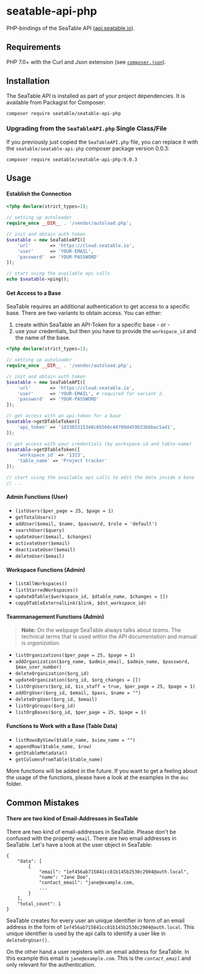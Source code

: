 # seatable-api-php

PHP-bindings of the SeaTable API ([api.seatable.io]).

[api.seatable.io]: https://api.seatable.io/

## Requirements

PHP 7.0+ with the Curl and Json extension (see [`composer.json`](composer.json)).

## Installation

The SeaTable API is installed as part of your project dependencies. It is available from Packagist for Composer:

```
composer require seatable/seatable-api-php
```

### Upgrading from the `SeaTableAPI.php` Single Class/File

If you previously just copied the `SeaTableAPI.php` file, you can replace it with the `seatable/seatable-api-php` composer package version 0.0.3:

```
composer require seatable/seatable-api-php:0.0.3
```

## Usage

#### Establish the Connection

```php
<?php declare(strict_types=1);

// setting up autoloader
require_once __DIR__ . '/vendor/autoload.php';

// init and obtain auth token
$seatable = new SeaTableAPI([
    'url'       => 'https://cloud.seatable.io',
    'user'      => 'YOUR-EMAIL',
    'password'  => 'YOUR-PASSWORD'
]);

// start using the available api calls
echo $seatable->ping();
```

#### Get Access to a Base

SeaTable requires an additional authentication to get access to a specific base. There are two variants to obtain access. You can either:

1. create within SeaTable an API-Token for a specific base _- or -_
2. use your credentials, but then you have to provide the `workspace_id` and the name of the base.

```php
<?php declare(strict_types=1);

// setting up autoloader
require_once __DIR__ . '/vendor/autoload.php';

// init and obtain auth token
$seatable = new SeaTableAPI([
    'url'       => 'https://cloud.seatable.io',
    'user'      => 'YOUR-EMAIL', # required for variant 2.
    'password'  => 'YOUR-PASSWORD'
]);

// get access with an api-token for a base
$seatable->getDTableToken([
	'api_token' => '1d3303315348c6b566c44709d459b33b6bac5ad1',
]);

// get access with your credentials (by workspace-id and table-name)
$seatable->getDTableToken([
	'workspace_id' => '1323',
	'table_name' => 'Project tracker'
]);

// start using the available api calls to edit the data inside a base
// ...
```

#### Admin Functions (User)

* `listUsers($per_page = 25, $page = 1)`
* `getTotalUsers()`
* `addUser($email, $name, $password, $role = 'default')`
* `searchUser($query)`
* `updateUser($email, $changes)`
* `activateUser($email)`
* `deactivateUser($email)`
* `deleteUser($email)`

#### Workspace Functions (Admin)

* `listAllWorkspaces()`
* `listStarredWorkspaces()`
* `updateDTable($workspace_id, $dtable_name, $changes = [])`
* `copyDTableExternalLink($link, $dst_workspace_id)`

#### Teammanagement Functions (Admin)

> **Note:** On the webpage SeaTable always talks about *teams*. The technical terms that is used within the API documentation and manual is *organization*.

* `listOrganizations($per_page = 25, $page = 1)`
* `addOrganization($org_name, $admin_email, $admin_name, $password, $max_user_number)`
* `deleteOrganization($org_id)`
* `updateOrganization($org_id, $org_changes = [])`
* `listOrgUsers($org_id, $is_staff = true, $per_page = 25, $page = 1)`
* `addOrgUser($org_id, $email, $pass, $name = "")`
* `deleteOrgUser($org_id, $email)`
* `listOrgGroups($org_id)`
* `listOrgBases($org_id, $per_page = 25, $page = 1)`

#### Functions to Work with a Base (Table Data)

* `listRowsByView($table_name, $view_name = "")`
* `appendRow($table_name, $row)`
* `getDtableMetadata()`
* `getColumnsFromTable($table_name)`

More functions will be added in the future. If you want to get a feeling about the usage of the functions, please have a look at the examples in the `doc` folder.

## Common Mistakes

#### There are two kind of Email-Addresses in SeaTable

There are two kind of email-addresses in SeaTable. Please don't be confused with the property `email`. There are two email addresses in SeaTable. Let's have a look at the user object in SeaTable:
```
{
    "data": [
        {
            "email": "1ef456ab715841cc81b145b2530c2904@auth.local",
            "name": "Jane Doe",
            "contact_email": "jane@example.com,
            ...
        }
    ],
    "total_count": 1
}
```

SeaTable creates for every user an unique identifier in form of an email address in the form of `1ef456ab715841cc81b145b2530c2904@auth.local`. This unique identifier is used by the api calls to identify a user like in `deleteOrgUser()`.

On the other hand a user registers with an email address for SeaTable. In this example this email is `jane@example.com`. This is the *`contact_email`* and only relevant for the authentication.
